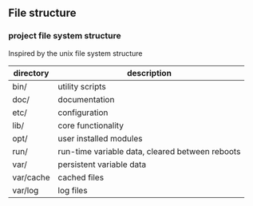 ## File structure

### project file system structure

Inspired by the unix file system structure

| directory     | description                                                 |
|---------------|-------------------------------------------------------------|
| bin/          | utility scripts                                             |
| doc/          | documentation                                               |
| etc/          | configuration                                               |
| lib/          | core functionality                                          |
| opt/          | user installed modules                                      |
| run/          | run-time variable data,  cleared between reboots            |
| var/          | persistent variable data                                    |
| var/cache     | cached files                                                |
| var/log       | log files                                                   |
